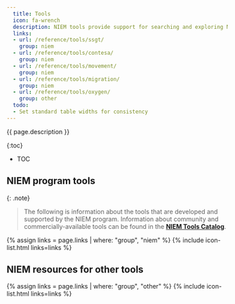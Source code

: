 ```yaml
---
  title: Tools
  icon: fa-wrench
  description: NIEM tools provide support for searching and exploring NIEM content and developing NIEM domains and exchanges.
  links:
  - url: /reference/tools/ssgt/
    group: niem
  - url: /reference/tools/contesa/
    group: niem
  - url: /reference/tools/movement/
    group: niem
  - url: /reference/tools/migration/
    group: niem
  - url: /reference/tools/oxygen/
    group: other
  todo:
  - Set standard table widths for consistency
---
```


{{ page.description }}

{:toc}
- TOC

## NIEM program tools

{: .note}
> The following is information about the tools that are developed and supported by the NIEM program.  Information about community and commercially-available tools can be found in the **[NIEM Tools Catalog](https://www.niem.gov/tools-catalog)**.

{% assign links = page.links | where: "group", "niem" %}
{% include icon-list.html links=links %}

## NIEM resources for other tools

{% assign links = page.links | where: "group", "other" %}
{% include icon-list.html links=links %}
